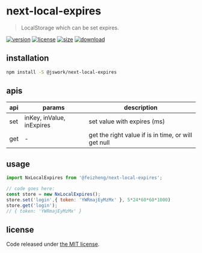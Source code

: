 # next-local-expires
> LocalStorage which can be set expires.

[![version][version-image]][version-url]
[![license][license-image]][license-url]
[![size][size-image]][size-url]
[![download][download-image]][download-url]

## installation
```bash
npm install -S @jswork/next-local-expires
```

## apis
| api | params                    | description                                         |
| --- | ------------------------- | --------------------------------------------------- |
| set | inKey, inValue, inExpires | set value with expires (ms)                         |
| get | -                         | get the right value if is in time, or will get null |

## usage
```js
import NxLocalExpires from '@feizheng/next-local-expires';

// code goes here:
const store = new NxLocalExpires();
store.set('login',{ token: 'YWRmajEyMzMx' }, 5*24*60*60*1000)
store.get('login');
// { token: 'YWRmajEyMzMx' }
```

## license
Code released under [the MIT license](https://github.com/afeiship/next-local-expires/blob/master/LICENSE.txt).

[version-image]: https://img.shields.io/npm/v/@jswork/next-local-expires
[version-url]: https://npmjs.org/package/@jswork/next-local-expires

[license-image]: https://img.shields.io/npm/l/@jswork/next-local-expires
[license-url]: https://github.com/afeiship/next-local-expires/blob/master/LICENSE.txt

[size-image]: https://img.shields.io/bundlephobia/minzip/@jswork/next-local-expires
[size-url]: https://github.com/afeiship/next-local-expires/blob/master/dist/next-local-expires.min.js

[download-image]: https://img.shields.io/npm/dm/@jswork/next-local-expires
[download-url]: https://www.npmjs.com/package/@jswork/next-local-expires
